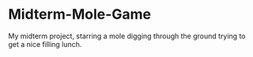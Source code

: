 # Midterm-Mole-Game
My midterm project, starring a mole digging through the ground trying to get a nice filling lunch.
